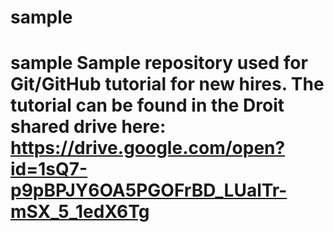 # sample
# sample Sample repository used for Git/GitHub tutorial for new hires. The tutorial can be found in the Droit shared drive here: https://drive.google.com/open?id=1sQ7-p9pBPJY6OA5PGOFrBD_LUalTr-mSX_5_1edX6Tg
